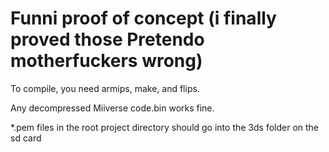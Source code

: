 # Funni proof of concept (i finally proved those Pretendo motherfuckers wrong)

To compile, you need armips, make, and flips.

Any decompressed Miiverse code.bin works fine.

*.pem files in the root project directory should go into the 3ds folder on the sd card
